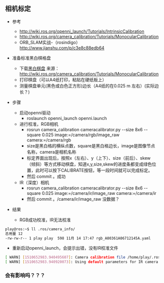 ## 相机标定

- 参考
    - http://wiki.ros.org/openni_launch/Tutorials/IntrinsicCalibration
    - http://wiki.ros.org/camera_calibration/Tutorials/MonocularCalibration
    - ORB_SLAM实战-（rosindigo） http://www.jianshu.com/p/c3e8c88edb64

- 准备标准黑白棋格盘
    - 下载[黑白棋盘](http://wiki.ros.org/camera_calibration/Tutorials/MonocularCalibration?action=AttachFile&do=view&target=check-108.pdf) 来源：http://wiki.ros.org/camera_calibration/Tutorials/MonocularCalibration
    - 打印棋盘（可以A4纸打印，粘贴在硬纸板上）
    - 测量棋盘单元(黑色或白色正方形)边长（A4纸的在0.025 m 左右）(实际边长？)
    
- 步骤
    - 启动openni驱动
        - roslaunch openni_launch openni.launch
    - 进行校准，RGB相机
        - rosrun camera_calibration cameracalibrator.py --size 8x6 --square 0.025  image:=/camera/rgb/image_raw camera:=/camera/rgb 
        -  size是黑白格的横纵点数，square是黑白格边长，image是图像节点名称，camera是相机名称
        - 标定界面出现后，按照x（左右）、y（上下）、size（前后）、skew（倾斜）等方式移动棋盘，知道x,y,size,skew的进度条都变成绿色位置，此时可以按下CALIBRATE按钮，等一段时间就可以完成标定。
        - 然后 commit 。成功
    - IR（深度）相机
        - rosrun camera_calibration cameracalibrator.py --size 8x6 --square 0.025  image:=/camera/ir/image_raw camera:=/camera/ir
        - 然后 commit 。/camera/ir/image_raw 没数据？

- 结果
    - RGB成功校准，IR无法校准
```bash
play@ros:~$ ll .ros/camera_info/
总用量 12
-rw-rw-r-- 1 play play  598 11月 14 17:47 rgb_A00361A06712145A.yaml
``` 

   - 重新启动openni_launch，会提示出错，没有IR校准文件
```bash    
[ WARN] [1510652983.940495607]: Camera calibration file /home/play/.ros/camera_info/depth_A00361A06712145A.yaml not found.
[ WARN] [1510652983.940920073]: Using default parameters for IR camera calibration.
```
### 会有影响吗？？？
           